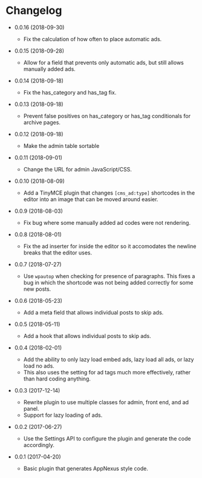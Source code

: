 Changelog
=========

* 0.0.16 (2018-09-30)

	* Fix the calculation of how often to place automatic ads.

* 0.0.15 (2018-09-28)

	* Allow for a field that prevents only automatic ads, but still allows manually added ads.

* 0.0.14 (2018-09-18)

	* Fix the has_category and has_tag fix.

* 0.0.13 (2018-09-18)

	* Prevent false positives on has_category or has_tag conditionals for archive pages.

* 0.0.12 (2018-09-18)

	* Make the admin table sortable

* 0.0.11 (2018-09-01)

	* Change the URL for admin JavaScript/CSS.

* 0.0.10 (2018-08-09)

	* Add a TinyMCE plugin that changes `[cms_ad:type]` shortcodes in the editor into an image that can be moved around easier.

* 0.0.9 (2018-08-03)

	* Fix bug where some manually added ad codes were not rendering.

* 0.0.8 (2018-08-01)

	* Fix the ad inserter for inside the editor so it accomodates the newline breaks that the editor uses.

* 0.0.7 (2018-07-27)

	* Use `wpautop` when checking for presence of paragraphs. This fixes a bug in which the shortcode was not being added correctly for some new posts.

* 0.0.6 (2018-05-23)

	* Add a meta field that allows individual posts to skip ads.

* 0.0.5 (2018-05-11)

	* Add a hook that allows individual posts to skip ads.

* 0.0.4 (2018-02-01)

	* Add the ability to only lazy load embed ads, lazy load all ads, or lazy load no ads.
	* This also uses the setting for ad tags much more effectively, rather than hard coding anything.

* 0.0.3 (2017-12-14)

	* Rewrite plugin to use multiple classes for admin, front end, and ad panel.
	* Support for lazy loading of ads.

* 0.0.2 (2017-06-27)

	* Use the Settings API to configure the plugin and generate the code accordingly.

* 0.0.1 (2017-04-20)

	* Basic plugin that generates AppNexus style code.
